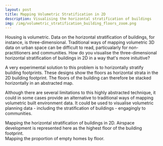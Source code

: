```yaml
---
layout: post
title: Mapping Volumetric Stratification in 2D
description: Visualising the horizontal stratification of buildings
img: /img/volumetric_stratification_building_floors_zoom.png
---
```

  
Housing is volumetric. Data on the horizontal stratification of buildings, for instance, is three-dimensional. Traditional ways of mapping volumetric 3D data on urban space can be difficult to read, particualarly for non-practitioners and communities. How do you visualise the three-dimensional horizontal stratification of buildings in 2D in a way that's more inituitive?

A very experimental solution to this problem is to horizontally stratify building footprints. These designs show the floors as horizontal strata in the 2D building footprint. The floors of the building can therefore be stacked horizontally in an abstracted map.

Although there are several limitations to this highly abstracted technique, it could in some cases provide an alternative to traditional ways of mapping volumetric built environment data. It could be used to visualise volumetric planning data - including the stratification of buildings - engagingly to communities.

<div class="col">
	<img class="col" src="{{ site.baseurl }}/img/volumetric_stratification_building_floors.png" alt="" title=""/>
</div>

<div class="col three caption">
	Mapping the horizontal stratification of buildings in 2D. Airspace development is represented here as the highest floor of the building footprint.
</div>

<div class="col">
	<img class="col" src="{{ site.baseurl }}/img/volumetric_stratification_empty_housing_floors.png" alt="" title=""/>
</div>

<div class="col three caption">
	Mapping the proportion of empty homes by floor.
</div>
